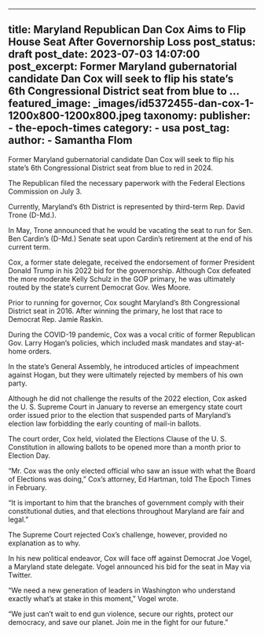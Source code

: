 
---
title: Maryland Republican Dan Cox Aims to Flip House Seat After Governorship Loss 
post_status: draft
post_date: 2023-07-03 14:07:00 
post_excerpt: Former Maryland gubernatorial candidate Dan Cox will seek to flip his state’s 6th Congressional District seat from blue to ... 
featured_image: _images/id5372455-dan-cox-1-1200x800-1200x800.jpeg 
taxonomy:
    publisher:
        - the-epoch-times
    category:
        - usa 
    post_tag:
    author:
        - Samantha Flom
---
Former Maryland gubernatorial candidate Dan Cox will seek to flip his state’s 6th Congressional District seat from blue to red in 2024.

The Republican filed the necessary paperwork with the Federal Elections Commission on July 3.

Currently, Maryland’s 6th District is represented by third-term Rep. David Trone (D-Md.).

In May, Trone announced that he would be vacating the seat to run for Sen. Ben Cardin’s (D-Md.) Senate seat upon Cardin’s retirement at the end of his current term.

Cox, a former state delegate, received the endorsement of former President Donald Trump in his 2022 bid for the governorship. Although Cox defeated the more moderate Kelly Schulz in the GOP primary, he was ultimately routed by the state’s current Democrat Gov. Wes Moore.

Prior to running for governor, Cox sought Maryland’s 8th Congressional District seat in 2016. After winning the primary, he lost that race to Democrat Rep. Jamie Raskin.

During the COVID-19 pandemic, Cox was a vocal critic of former Republican Gov. Larry Hogan’s policies, which included mask mandates and stay-at-home orders.

In the state’s General Assembly, he introduced articles of impeachment against Hogan, but they were ultimately rejected by members of his own party.

Although he did not challenge the results of the 2022 election, Cox asked the U. S. Supreme Court in January to reverse an emergency state court order issued prior to the election that suspended parts of Maryland’s election law forbidding the early counting of mail-in ballots.

The court order, Cox held, violated the Elections Clause of the U. S. Constitution in allowing ballots to be opened more than a month prior to Election Day.

“Mr. Cox was the only elected official who saw an issue with what the Board of Elections was doing,” Cox’s attorney, Ed Hartman, told The Epoch Times in February.

“It is important to him that the branches of government comply with their constitutional duties, and that elections throughout Maryland are fair and legal.”

The Supreme Court rejected Cox’s challenge, however, provided no explanation as to why.

In his new political endeavor, Cox will face off against Democrat Joe Vogel, a Maryland state delegate. Vogel announced his bid for the seat in May via Twitter.

“We need a new generation of leaders in Washington who understand exactly what’s at stake in this moment,” Vogel wrote.

“We just can’t wait to end gun violence, secure our rights, protect our democracy, and save our planet. Join me in the fight for our future.” 